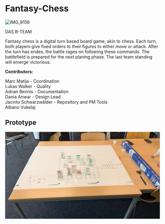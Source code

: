 # Fantasy-Chess

![IMG_9156](https://github.com/user-attachments/assets/515d3790-6779-4e41-bce8-0cc4b79416e2)


DAS B-TEAM

Fantasy chess is a digital turn based board game, akin to chess. Each turn, both players give fixed orders to their figures to either move or attack. After the turn has endes, the battle rages on following these commands. The battlefield is prepared for the next planing phase.
The last team standing will emerge victorious.

**Contributors:**

Marc Matija             - Coordination  
Lukas Walker            - Quality  
Adnan Bennis            - Documentation  
Dania Anwar             - Design Lead  
Jacinto Schwarzwälder   - Repository and PM Tools  
Albano Vukelaj

## Prototype

![alt text](/assets/image.png)
